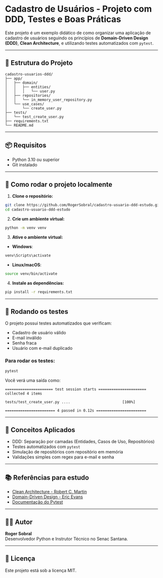 # Cadastro de Usuários - Projeto com DDD, Testes e Boas Práticas

Este projeto é um exemplo didático de como organizar uma aplicação de cadastro de usuários seguindo os princípios de **Domain-Driven Design (DDD)**, **Clean Architecture**, e utilizando testes automatizados com `pytest`.

---

## 📁 Estrutura do Projeto

```
cadastro-usuarios-ddd/
├── app/
│   ├── domain/
│   │   ├── entities/
│   │   │   └── user.py
│   ├── repositories/
│   │   └── in_memory_user_repository.py
│   └── use_cases/
│       └── create_user.py
├── tests/
│   └── test_create_user.py
├── requirements.txt
└── README.md
```

---

## 📦 Requisitos

- Python 3.10 ou superior
- Git instalado

---

## 🚀 Como rodar o projeto localmente

1. **Clone o repositório:**

```bash
git clone https://github.com/RogerSobral/cadastro-usuario-ddd-estudo.git
cd cadastro-usuario-ddd-estudo
```

2. **Crie um ambiente virtual:**

```bash
python -m venv venv
```

3. **Ative o ambiente virtual:**

- **Windows**:
```bash
venv\Scripts\activate
```

- **Linux/macOS**:
```bash
source venv/bin/activate
```

4. **Instale as dependências:**

```bash
pip install -r requirements.txt
```

---

## 🧪 Rodando os testes

O projeto possui testes automatizados que verificam:

- Cadastro de usuário válido
- E-mail inválido
- Senha fraca
- Usuário com e-mail duplicado

### Para rodar os testes:

```bash
pytest
```

Você verá uma saída como:

```
====================== test session starts ======================
collected 4 items

tests/test_create_user.py ....                        [100%]

======================= 4 passed in 0.12s =======================
```

---

## 🧠 Conceitos Aplicados

- DDD: Separação por camadas (Entidades, Casos de Uso, Repositórios)
- Testes automatizados com `pytest`
- Simulação de repositórios com repositório em memória
- Validações simples com regex para e-mail e senha

---

## 📚 Referências para estudo

- [Clean Architecture - Robert C. Martin](https://www.amazon.com.br/Clean-Architecture-Craftsmans-Software-Structure/dp/0134494164)
- [Domain-Driven Design - Eric Evans](https://www.amazon.com.br/Domain-Driven-Design-Tackling-Complexity-Software/dp/0321125215)
- [Documentação do Pytest](https://docs.pytest.org/)
---

## 🧑‍💻 Autor

**Roger Sobral**  
Desenvolvedor Python e Instrutor Técnico no Senac Santana.

---

## 📄 Licença

Este projeto está sob a licença MIT.
